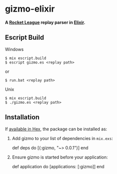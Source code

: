 # gizmo-elixir

**A [Rocket League](http://rocketleague.psyonix.com/) replay parser in [Elixir](http://elixir-lang.org/).**

## Escript Build

Windows

```
$ mix escript.build
$ escript gizmo.es <replay path>
```

or

```
$ run.bat <replay path>
```

Unix

```
$ mix escript.build
$ ./gizmo.es <replay path>
```


## Installation

If [available in Hex](https://hex.pm/docs/publish), the package can be installed as:

  1. Add gizmo to your list of dependencies in `mix.exs`:

        def deps do
          [{:gizmo, "~> 0.0.1"}]
        end

  2. Ensure gizmo is started before your application:

        def application do
          [applications: [:gizmo]]
        end

